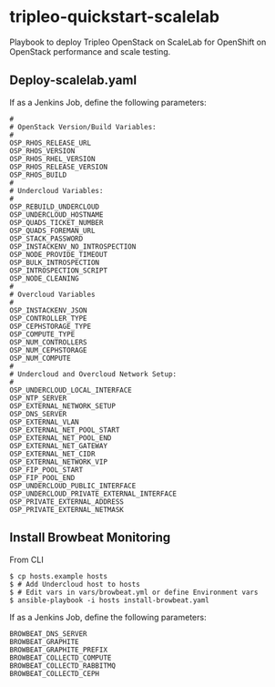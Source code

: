# tripleo-quickstart-scalelab

Playbook to deploy Tripleo OpenStack on ScaleLab for OpenShift on OpenStack performance and scale testing.

## Deploy-scalelab.yaml

If as a Jenkins Job, define the following parameters:

```
#
# OpenStack Version/Build Variables:
#
OSP_RHOS_RELEASE_URL
OSP_RHOS_VERSION
OSP_RHOS_RHEL_VERSION
OSP_RHOS_RELEASE_VERSION
OSP_RHOS_BUILD
#
# Undercloud Variables:
#
OSP_REBUILD_UNDERCLOUD
OSP_UNDERCLOUD_HOSTNAME
OSP_QUADS_TICKET_NUMBER
OSP_QUADS_FOREMAN_URL
OSP_STACK_PASSWORD
OSP_INSTACKENV_NO_INTROSPECTION
OSP_NODE_PROVIDE_TIMEOUT
OSP_BULK_INTROSPECTION
OSP_INTROSPECTION_SCRIPT
OSP_NODE_CLEANING
#
# Overcloud Variables
#
OSP_INSTACKENV_JSON
OSP_CONTROLLER_TYPE
OSP_CEPHSTORAGE_TYPE
OSP_COMPUTE_TYPE
OSP_NUM_CONTROLLERS
OSP_NUM_CEPHSTORAGE
OSP_NUM_COMPUTE
#
# Undercloud and Overcloud Network Setup:
#
OSP_UNDERCLOUD_LOCAL_INTERFACE
OSP_NTP_SERVER
OSP_EXTERNAL_NETWORK_SETUP
OSP_DNS_SERVER
OSP_EXTERNAL_VLAN
OSP_EXTERNAL_NET_POOL_START
OSP_EXTERNAL_NET_POOL_END
OSP_EXTERNAL_NET_GATEWAY
OSP_EXTERNAL_NET_CIDR
OSP_EXTERNAL_NETWORK_VIP
OSP_FIP_POOL_START
OSP_FIP_POOL_END
OSP_UNDERCLOUD_PUBLIC_INTERFACE
OSP_UNDERCLOUD_PRIVATE_EXTERNAL_INTERFACE
OSP_PRIVATE_EXTERNAL_ADDRESS
OSP_PRIVATE_EXTERNAL_NETMASK
```

## Install Browbeat Monitoring

From CLI

```
$ cp hosts.example hosts
$ # Add Undercloud host to hosts
$ # Edit vars in vars/browbeat.yml or define Environment vars
$ ansible-playbook -i hosts install-browbeat.yaml
```

If as a Jenkins Job, define the following parameters:

```
BROWBEAT_DNS_SERVER
BROWBEAT_GRAPHITE
BROWBEAT_GRAPHITE_PREFIX
BROWBEAT_COLLECTD_COMPUTE
BROWBEAT_COLLECTD_RABBITMQ
BROWBEAT_COLLECTD_CEPH
```
